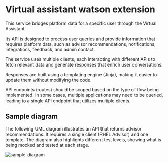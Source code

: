# Virtual assistant watson extension

This service bridges platform data for a specific user through the Virtual Assistant.

Its API is designed to process user queries and provide information that requires platform data, such as advisor 
recommendations, notifications, integrations, feedback, and admin contact.

The service uses multiple clients, each interacting with different APIs to fetch relevant data and generate responses 
that enrich user conversations.

Responses are built using a templating engine (Jinja), making it easier to update them without modifying the code.

API endpoints (routes) should be scoped based on the type of flow being implemented. 
In some cases, multiple applications may need to be queried, leading to a single API endpoint that utilizes multiple clients.


## Sample diagram

The following UML diagram illustrates an API that returns advisor recommendations. 
It requires a single client (RHEL Advisor) and one template. 
The diagram also highlights different test levels, showing what is being mocked and tested at each stage.

![sample-diagram](./diagram.mermaid)
